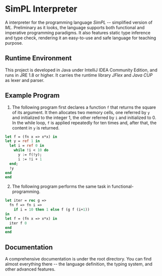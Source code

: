 # SimPL Interpreter

A interpreter for the programming language *SimPL* -- simplified version of *ML*. Preliminary as it looks, the language supports both functional and imperative programming paradigms. It also features static type inference and type check, rendering it an easy-to-use and safe language for teaching purpose.

## Runtime Environment

This project is developed in Java under IntelliJ IDEA Community Edition, and runs in JRE 1.8 or higher. It carries the runtime library *JFlex* and  *Java CUP* as lexer and parser.

## Example Program

1. The following program first declares a function `f` that returns the square of its argument. It then allocates two memory cells, one referred by `y` and initialized to the integer 1, the other referred by `i` and initialized to 0. In the while loop, `f` is applied repeatedly for ten times and, after that, the content in `y` is returned.

```ocaml
let f = (fn x => x*x) in
let y = ref 1 in
  let i = ref 0 in
    while !i < 10 do
      y := f(!y);
      i := !i + 1
  end;
  !y
end
end
```

2. The following program performs the same task in functional-programming.

```ocaml
let iter = rec g =>
  fn f => fn i =>
    if i = 10 then 1 else f (g f (i+1))
in
let f = (fn x => x*x) in
  iter f 0
end
end
```

## Documentation

A comprehensive documentation is under the root directory. You can find almost everything there -- the language definition, the typing system, and other advanced features.